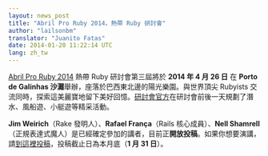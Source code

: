 ```yaml
---
layout: news_post
title: "Abril Pro Ruby 2014，熱帶 Ruby 研討會"
author: "lailsonbm"
translator: "Juanito Fatas"
date: 2014-01-20 11:22:14 UTC
lang: zh_tw
---
```


[Abril Pro Ruby 2014](http://abrilproruby.com/) 熱帶 Ruby 研討會第三屆將於 **2014 年 4 月 26 日** 在 **Porto de Galinhas 沙灘**舉辦，座落於巴西東北邊的陽光樂園。與世界頂尖 Rubyists 交流同時，探索這美麗寶地留下美好回憶。[研討會官方](http://abrilproruby.com/en/conference/)在研討會前後一天規劃了潛水、風船遊、小艇遊等精采活動。

**Jim Weirich**（Rake 發明人）、**Rafael França**（Rails 核心成員）、**Nell Shamrell**（正規表達式魔人）是已經確定參加的講者，目前正**開放投稿**。如果你想要演講，請[到這裡投稿](http://cfp.abrilproruby.com/)，投稿截止日為本月底（**1 月 31 日**）。
